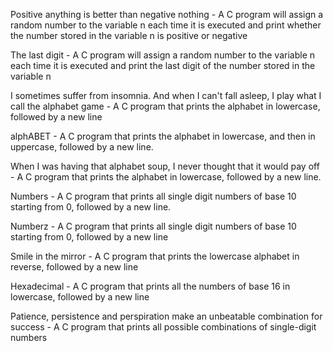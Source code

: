  Positive anything is better than negative nothing - A C  program will assign a random number to the variable n each time it is executed and print whether the number stored in the variable n is positive or negative

The last digit -  A C program will assign a random number to the variable n each time it is executed and print the last digit of the number stored in the variable n

I sometimes suffer from insomnia. And when I can't fall asleep, I play what I call the alphabet game - A C program that prints the alphabet in lowercase, followed by a new line

alphABET - A C program that prints the alphabet in lowercase, and then in uppercase, followed by a new line.

When I was having that alphabet soup, I never thought that it would pay off - A C program that prints the alphabet in lowercase, followed by a new line.

Numbers - A C program that prints all single digit numbers of base 10 starting from 0, followed by a new line.

Numberz - A C program that prints all single digit numbers of base 10 starting from 0, followed by a new line

Smile in the mirror - A C program that prints the lowercase alphabet in reverse, followed by a new line

Hexadecimal - A C program that prints all the numbers of base 16 in lowercase, followed by a new line

Patience, persistence and perspiration make an unbeatable combination for success  - A C program that prints all possible combinations of single-digit numbers
